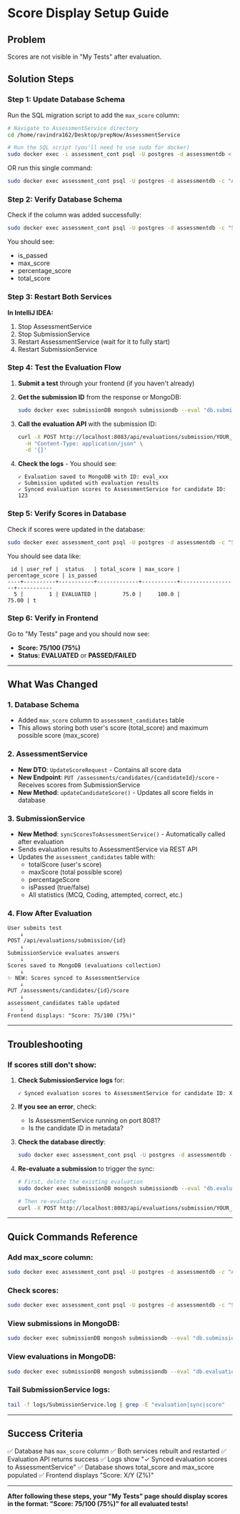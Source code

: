 # Score Display Setup Guide

## Problem
Scores are not visible in "My Tests" after evaluation.

## Solution Steps

### Step 1: Update Database Schema

Run the SQL migration script to add the `max_score` column:

```bash
# Navigate to AssessmentService directory
cd /home/ravindra162/Desktop/prepNow/AssessmentService

# Run the SQL script (you'll need to use sudo for docker)
sudo docker exec -i assessment_cont psql -U postgres -d assessmentdb < add_max_score_column.sql
```

OR run this single command:

```bash
sudo docker exec assessment_cont psql -U postgres -d assessmentdb -c "ALTER TABLE assessment_candidates ADD COLUMN IF NOT EXISTS max_score DOUBLE PRECISION;"
```

### Step 2: Verify Database Schema

Check if the column was added successfully:

```bash
sudo docker exec assessment_cont psql -U postgres -d assessmentdb -c "SELECT column_name, data_type FROM information_schema.columns WHERE table_name = 'assessment_candidates' AND column_name IN ('total_score', 'max_score', 'percentage_score', 'is_passed') ORDER BY column_name;"
```

You should see:
- is_passed
- max_score
- percentage_score
- total_score

### Step 3: Restart Both Services

**In IntelliJ IDEA:**
1. Stop AssessmentService
2. Stop SubmissionService
3. Restart AssessmentService (wait for it to fully start)
4. Restart SubmissionService

### Step 4: Test the Evaluation Flow

1. **Submit a test** through your frontend (if you haven't already)

2. **Get the submission ID** from the response or MongoDB:
   ```bash
   sudo docker exec submissionDB mongosh submissiondb --eval "db.submissions.find().sort({_id:-1}).limit(1).pretty()"
   ```

3. **Call the evaluation API** with the submission ID:
   ```bash
   curl -X POST http://localhost:8083/api/evaluations/submission/YOUR_SUBMISSION_ID \
     -H "Content-Type: application/json" \
     -d '{}'
   ```

4. **Check the logs** - You should see:
   ```
   ✓ Evaluation saved to MongoDB with ID: eval_xxx
   ✓ Submission updated with evaluation results
   ✓ Synced evaluation scores to AssessmentService for candidate ID: 123
   ```

### Step 5: Verify Scores in Database

Check if scores were updated in the database:

```bash
sudo docker exec assessment_cont psql -U postgres -d assessmentdb -c "SELECT id, user_ref, status, total_score, max_score, percentage_score, is_passed FROM assessment_candidates WHERE status = 'EVALUATED' ORDER BY id DESC LIMIT 5;"
```

You should see data like:
```
 id | user_ref |  status   | total_score | max_score | percentage_score | is_passed 
----+----------+-----------+-------------+-----------+------------------+-----------
  5 |        1 | EVALUATED |        75.0 |     100.0 |            75.00 | t
```

### Step 6: Verify in Frontend

Go to "My Tests" page and you should now see:
- **Score: 75/100 (75%)**
- **Status: EVALUATED** or **PASSED/FAILED**

---

## What Was Changed

### 1. Database Schema
- Added `max_score` column to `assessment_candidates` table
- This allows storing both user's score (total_score) and maximum possible score (max_score)

### 2. AssessmentService
- **New DTO**: `UpdateScoreRequest` - Contains all score data
- **New Endpoint**: `PUT /assessments/candidates/{candidateId}/score` - Receives scores from SubmissionService
- **New Method**: `updateCandidateScore()` - Updates all score fields in database

### 3. SubmissionService
- **New Method**: `syncScoresToAssessmentService()` - Automatically called after evaluation
- Sends evaluation results to AssessmentService via REST API
- Updates the `assessment_candidates` table with:
  - totalScore (user's score)
  - maxScore (total possible score)
  - percentageScore
  - isPassed (true/false)
  - All statistics (MCQ, Coding, attempted, correct, etc.)

### 4. Flow After Evaluation
```
User submits test
    ↓
POST /api/evaluations/submission/{id}
    ↓
SubmissionService evaluates answers
    ↓
Scores saved to MongoDB (evaluations collection)
    ↓
✨ NEW: Scores synced to AssessmentService
    ↓
PUT /assessments/candidates/{id}/score
    ↓
assessment_candidates table updated
    ↓
Frontend displays: "Score: 75/100 (75%)"
```

---

## Troubleshooting

### If scores still don't show:

1. **Check SubmissionService logs** for:
   ```
   ✓ Synced evaluation scores to AssessmentService for candidate ID: X
   ```
   
2. **If you see an error**, check:
   - Is AssessmentService running on port 8081?
   - Is the candidate ID in metadata?
   
3. **Check the database directly**:
   ```bash
   sudo docker exec assessment_cont psql -U postgres -d assessmentdb -c "SELECT * FROM assessment_candidates WHERE id = YOUR_CANDIDATE_ID;"
   ```

4. **Re-evaluate a submission** to trigger the sync:
   ```bash
   # First, delete the existing evaluation
   sudo docker exec submissionDB mongosh submissiondb --eval "db.evaluations.deleteOne({submissionId: 'YOUR_SUBMISSION_ID'})"
   
   # Then re-evaluate
   curl -X POST http://localhost:8083/api/evaluations/submission/YOUR_SUBMISSION_ID -H "Content-Type: application/json" -d '{}'
   ```

---

## Quick Commands Reference

### Add max_score column:
```bash
sudo docker exec assessment_cont psql -U postgres -d assessmentdb -c "ALTER TABLE assessment_candidates ADD COLUMN IF NOT EXISTS max_score DOUBLE PRECISION;"
```

### Check scores:
```bash
sudo docker exec assessment_cont psql -U postgres -d assessmentdb -c "SELECT id, user_ref, status, total_score, max_score, percentage_score FROM assessment_candidates ORDER BY id DESC LIMIT 5;"
```

### View submissions in MongoDB:
```bash
sudo docker exec submissionDB mongosh submissiondb --eval "db.submissions.find().pretty()"
```

### View evaluations in MongoDB:
```bash
sudo docker exec submissionDB mongosh submissiondb --eval "db.evaluations.find().pretty()"
```

### Tail SubmissionService logs:
```bash
tail -f logs/SubmissionService.log | grep -E "evaluation|sync|score"
```

---

## Success Criteria

✅ Database has `max_score` column
✅ Both services rebuilt and restarted
✅ Evaluation API returns success
✅ Logs show "✓ Synced evaluation scores to AssessmentService"
✅ Database shows total_score and max_score populated
✅ Frontend displays "Score: X/Y (Z%)"

---

**After following these steps, your "My Tests" page should display scores in the format: "Score: 75/100 (75%)" for all evaluated tests!**

